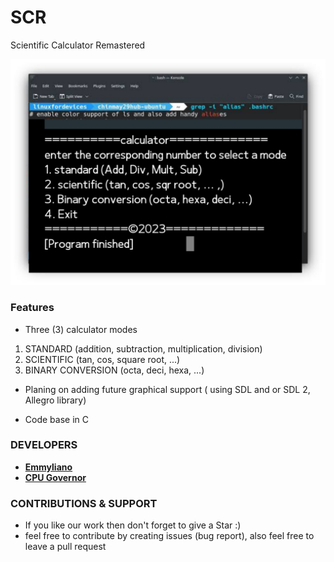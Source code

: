 
# SCR 
Scientific Calculator Remastered 

<p align="center">
<img src="Src/Images/img.jpg">
</p>


### Features

-  Three (3) calculator  modes
 1. STANDARD (addition, subtraction, multiplication, division)
 2. SCIENTIFIC (tan, cos, square root, ...)
 3. BINARY CONVERSION (octa, deci, hexa, ...)

- Planing on adding future graphical support ( using SDL and or SDL 2, Allegro library)

- Code base in C

### DEVELOPERS

- [**Emmyliano**](https://github.com/emmyliano)
- [**CPU Governor**](https://github.com/CPU-governor)

### CONTRIBUTIONS & SUPPORT
- If you like our work then don't forget to give a Star :)
- feel free to contribute by creating issues (bug report), also feel free to leave a pull request


